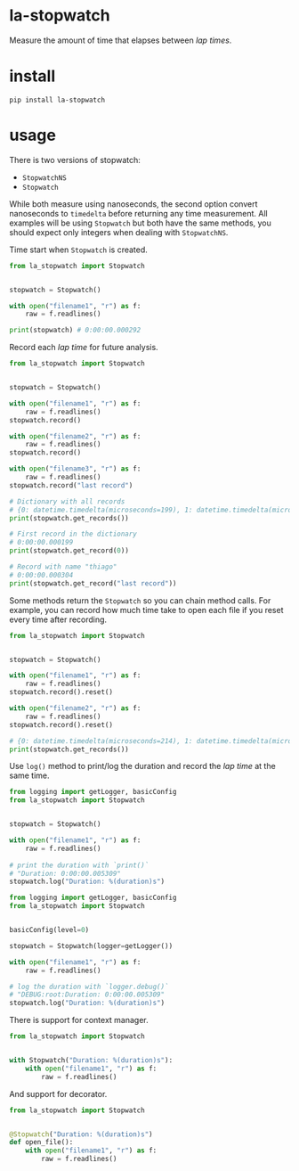 # la-stopwatch
Measure the amount of time that elapses between *lap times*.  

# install
`pip install la-stopwatch`  

# usage
There is two versions of stopwatch:  
  - `StopwatchNS`
  - `Stopwatch`

While both measure using nanoseconds, the second option convert nanoseconds to `timedelta` before returning any time measurement. All examples will be using `Stopwatch` but both have the same methods, you should expect only integers when dealing with `StopwatchNS`.  

Time start when `Stopwatch` is created.  
```python
from la_stopwatch import Stopwatch


stopwatch = Stopwatch()

with open("filename1", "r") as f:
    raw = f.readlines()

print(stopwatch) # 0:00:00.000292
```

Record each *lap time* for future analysis.  
```python
from la_stopwatch import Stopwatch


stopwatch = Stopwatch()

with open("filename1", "r") as f:
    raw = f.readlines()
stopwatch.record()

with open("filename2", "r") as f:
    raw = f.readlines()
stopwatch.record()

with open("filename3", "r") as f:
    raw = f.readlines()
stopwatch.record("last record")

# Dictionary with all records
# {0: datetime.timedelta(microseconds=199), 1: datetime.timedelta(microseconds=260), 'last record': datetime.timedelta(microseconds=304)}
print(stopwatch.get_records())

# First record in the dictionary
# 0:00:00.000199
print(stopwatch.get_record(0))

# Record with name "thiago"
# 0:00:00.000304
print(stopwatch.get_record("last record"))
```

Some methods return the `Stopwatch` so you can chain method calls. For example, you can record how much time take to open each file if you reset every time after recording.  
```python
from la_stopwatch import Stopwatch


stopwatch = Stopwatch()

with open("filename1", "r") as f:
    raw = f.readlines()
stopwatch.record().reset()

with open("filename2", "r") as f:
    raw = f.readlines()
stopwatch.record().reset()

# {0: datetime.timedelta(microseconds=214), 1: datetime.timedelta(microseconds=48)}
print(stopwatch.get_records())
```

Use `log()` method to print/log the duration and record the *lap time* at the same time.  
```python
from logging import getLogger, basicConfig
from la_stopwatch import Stopwatch


stopwatch = Stopwatch()

with open("filename1", "r") as f:
    raw = f.readlines()
    
# print the duration with `print()`
# "Duration: 0:00:00.005309"
stopwatch.log("Duration: %(duration)s")
```

```python
from logging import getLogger, basicConfig
from la_stopwatch import Stopwatch


basicConfig(level=0)

stopwatch = Stopwatch(logger=getLogger())

with open("filename1", "r") as f:
    raw = f.readlines()

# log the duration with `logger.debug()`
# "DEBUG:root:Duration: 0:00:00.005309"
stopwatch.log("Duration: %(duration)s")
```

There is support for context manager.  
```python
from la_stopwatch import Stopwatch


with Stopwatch("Duration: %(duration)s"):
    with open("filename1", "r") as f:
        raw = f.readlines()
```

And support for decorator.  
```python
from la_stopwatch import Stopwatch


@Stopwatch("Duration: %(duration)s")
def open_file():
    with open("filename1", "r") as f:
        raw = f.readlines()
```
